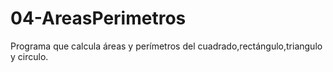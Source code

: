 # 04-AreasPerimetros
Programa que calcula áreas y perímetros del cuadrado,rectángulo,triangulo y circulo.
